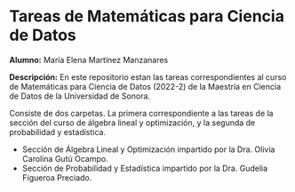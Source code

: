 # Tareas de Matemáticas para Ciencia de Datos

**Alumno:** María Elena Martínez Manzanares

**Descripción:** En este repositorio estan las tareas correspondientes al curso de Matemáticas para Ciencia de Datos (2022-2) de la Maestría en Ciencia de Datos de la Universidad de Sonora. 

Consiste de dos carpetas. La primera correspondiente a las tareas de la sección del curso de álgebra lineal y optimización, y la segunda de probabilidad y estadística.

* Sección de Álgebra Lineal y Optimización impartido por la Dra. Olivia Carolina Gutú Ocampo.
* Sección de Probabilidad y Estadística impartido por la Dra. Gudelia Figueroa Preciado.
